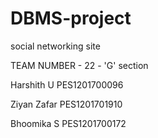 # DBMS-project
social networking site

TEAM NUMBER - 22 - 'G' section

Harshith U  PES1201700096

Ziyan Zafar PES1201701910

Bhoomika S  PES1201700172
